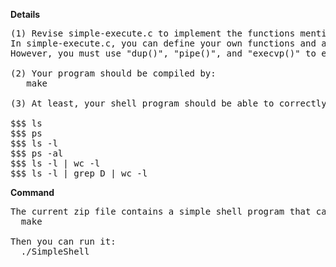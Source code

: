 **Details**
<pre>
(1) Revise simple-execute.c to implement the functions mentioned in Assignment One. 
In simple-execute.c, you can define your own functions and add header files if needed. 
However, you must use "dup()", "pipe()", and "execvp()" to execute the commands.

(2) Your program should be compiled by:
   make

(3) At least, your shell program should be able to correctly execute the following commands:

$$$ ls
$$$ ps
$$$ ls -l
$$$ ps -al
$$$ ls -l | wc -l
$$$ ls -l | grep D | wc -l
</pre>

**Command**
<pre>
The current zip file contains a simple shell program that can execute one command.  To compile, input:
  make

Then you can run it:
  ./SimpleShell
</pre>
